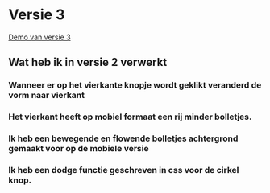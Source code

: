 # Versie 3
[Demo van versie 3](https://veldte.github.io/EvaVeldtVID1/Versie%203/)


## Wat heb ik in versie 2 verwerkt 

### Wanneer er op het vierkante knopje wordt geklikt veranderd de vorm naar vierkant

### Het vierkant heeft op mobiel formaat een rij minder bolletjes.

### Ik heb een bewegende en flowende bolletjes achtergrond gemaakt voor op de mobiele versie

### Ik heb een dodge functie geschreven in css voor de cirkel knop. 




